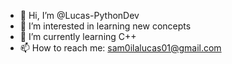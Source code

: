 - 👋 Hi, I’m @Lucas-PythonDev
- 👀 I’m interested in learning new concepts
- 🌱 I’m currently learning C++
- 📫 How to reach me: sam0ilalucas01@gmail.com

<!---
Lucas-PythonDev/Lucas-PythonDev is a ✨ special ✨ repository because its `README.md` (this file) appears on your GitHub profile.
You can click the Preview link to take a look at your changes.
--->
